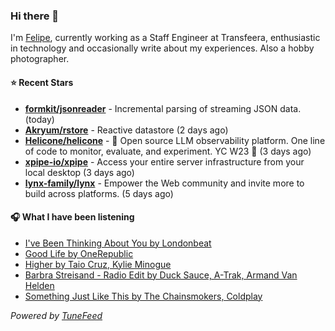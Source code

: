 ### Hi there 👋

I'm [Felipe](https://felipevm.com), currently working as a Staff Engineer at Transfeera, enthusiastic in technology and occasionally write about my experiences. Also a hobby photographer.

#### ⭐ Recent Stars
- **[formkit/jsonreader](https://github.com/formkit/jsonreader)** - Incremental parsing of streaming JSON data. (today)
- **[Akryum/rstore](https://github.com/Akryum/rstore)** - Reactive datastore (2 days ago)
- **[Helicone/helicone](https://github.com/Helicone/helicone)** - 🧊 Open source LLM observability platform. One line of code to monitor, evaluate, and experiment. YC W23 🍓 (3 days ago)
- **[xpipe-io/xpipe](https://github.com/xpipe-io/xpipe)** - Access your entire server infrastructure from your local desktop (3 days ago)
- **[lynx-family/lynx](https://github.com/lynx-family/lynx)** - Empower the Web community and invite more to build across platforms. (5 days ago)

#### 🎧 What I have been listening
- [I&#39;ve Been Thinking About You by Londonbeat](https://open.spotify.com/track/50PeqUz1BjMw9ayNTk5O4d)
- [Good Life by OneRepublic](https://open.spotify.com/track/6OtCIsQZ64Vs1EbzztvAv4)
- [Higher by Taio Cruz, Kylie Minogue](https://open.spotify.com/track/6AxCr5G75R5rqyNCYWVpTo)
- [Barbra Streisand - Radio Edit by Duck Sauce, A-Trak, Armand Van Helden](https://open.spotify.com/track/782lNGn2rEHVn8JomdtRA7)
- [Something Just Like This by The Chainsmokers, Coldplay](https://open.spotify.com/track/1dNIEtp7AY3oDAKCGg2XkH)

_Powered by [TuneFeed](https://tunefeed.app?ref=github.com)_
